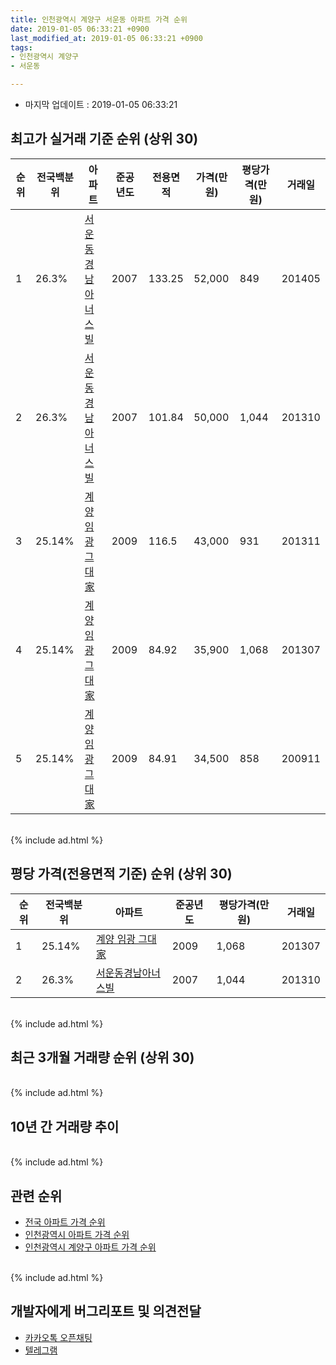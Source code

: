 ```yaml
---
title: 인천광역시 계양구 서운동 아파트 가격 순위
date: 2019-01-05 06:33:21 +0900
last_modified_at: 2019-01-05 06:33:21 +0900
tags:
- 인천광역시 계양구
- 서운동

---
```


* 마지막 업데이트 : 2019-01-05 06:33:21

## 최고가 실거래 기준 순위 (상위 30)


|순위|전국백분위|아파트|준공년도|전용면적|가격(만원)|평당가격(만원)|거래일|
|---|---|---|---|---|---|---|---|
|1|26.3%|[서운동경남아너스빌](https://search.naver.com/search.naver?query=%EC%9D%B8%EC%B2%9C%EA%B4%91%EC%97%AD%EC%8B%9C+%EA%B3%84%EC%96%91%EA%B5%AC+%EC%84%9C%EC%9A%B4%EB%8F%99+%EC%84%9C%EC%9A%B4%EB%8F%99%EA%B2%BD%EB%82%A8%EC%95%84%EB%84%88%EC%8A%A4%EB%B9%8C)|2007|133.25|52,000|849|201405|
|2|26.3%|[서운동경남아너스빌](https://search.naver.com/search.naver?query=%EC%9D%B8%EC%B2%9C%EA%B4%91%EC%97%AD%EC%8B%9C+%EA%B3%84%EC%96%91%EA%B5%AC+%EC%84%9C%EC%9A%B4%EB%8F%99+%EC%84%9C%EC%9A%B4%EB%8F%99%EA%B2%BD%EB%82%A8%EC%95%84%EB%84%88%EC%8A%A4%EB%B9%8C)|2007|101.84|50,000|1,044|201310|
|3|25.14%|[계양 임광 그대家](https://search.naver.com/search.naver?query=%EC%9D%B8%EC%B2%9C%EA%B4%91%EC%97%AD%EC%8B%9C+%EA%B3%84%EC%96%91%EA%B5%AC+%EC%84%9C%EC%9A%B4%EB%8F%99+%EA%B3%84%EC%96%91+%EC%9E%84%EA%B4%91+%EA%B7%B8%EB%8C%80%E5%AE%B6)|2009|116.5|43,000|931|201311|
|4|25.14%|[계양 임광 그대家](https://search.naver.com/search.naver?query=%EC%9D%B8%EC%B2%9C%EA%B4%91%EC%97%AD%EC%8B%9C+%EA%B3%84%EC%96%91%EA%B5%AC+%EC%84%9C%EC%9A%B4%EB%8F%99+%EA%B3%84%EC%96%91+%EC%9E%84%EA%B4%91+%EA%B7%B8%EB%8C%80%E5%AE%B6)|2009|84.92|35,900|1,068|201307|
|5|25.14%|[계양 임광 그대家](https://search.naver.com/search.naver?query=%EC%9D%B8%EC%B2%9C%EA%B4%91%EC%97%AD%EC%8B%9C+%EA%B3%84%EC%96%91%EA%B5%AC+%EC%84%9C%EC%9A%B4%EB%8F%99+%EA%B3%84%EC%96%91+%EC%9E%84%EA%B4%91+%EA%B7%B8%EB%8C%80%E5%AE%B6)|2009|84.91|34,500|858|200911|


<br>
{% include ad.html %}
<br>

## 평당 가격(전용면적 기준) 순위 (상위 30)


|순위|전국백분위|아파트|준공년도|평당가격(만원)|거래일|
|---|---|---|---|---|---|
|1|25.14%|[계양 임광 그대家](https://search.naver.com/search.naver?query=%EC%9D%B8%EC%B2%9C%EA%B4%91%EC%97%AD%EC%8B%9C+%EA%B3%84%EC%96%91%EA%B5%AC+%EC%84%9C%EC%9A%B4%EB%8F%99+%EA%B3%84%EC%96%91+%EC%9E%84%EA%B4%91+%EA%B7%B8%EB%8C%80%E5%AE%B6)|2009|1,068|201307|
|2|26.3%|[서운동경남아너스빌](https://search.naver.com/search.naver?query=%EC%9D%B8%EC%B2%9C%EA%B4%91%EC%97%AD%EC%8B%9C+%EA%B3%84%EC%96%91%EA%B5%AC+%EC%84%9C%EC%9A%B4%EB%8F%99+%EC%84%9C%EC%9A%B4%EB%8F%99%EA%B2%BD%EB%82%A8%EC%95%84%EB%84%88%EC%8A%A4%EB%B9%8C)|2007|1,044|201310|


<br>
{% include ad.html %}
<br>

## 최근 3개월 거래량 순위 (상위 30)


<div style="width:100%;">
    <canvas id="deal_count_ranking" height="250"></canvas>
</div>


<script>
new Chart(document.getElementById("deal_count_ranking"), {
    type: 'horizontalBar',
    data: {
        labels: ['계양 임광 그대家'],
        datasets: [{
            label: '실거래 수',
            data: [1],
            borderColor: "rgba(255, 0, 128, 1)",
            backgroundColor: "rgba(255, 0, 128, 0.5)",
            fill: false,
        }]
    },
    options: {
        responsive: true,
        title: {
            display: true,
            text: '최근 3개월 거래량 순위'
        },
        tooltips: {
            mode: 'index',
            intersect: false,
            callbacks: {
                title: function(tooltipItems, data) {
                    return "실거래 수:";
                },
                label: function(tooltipItem, data) {
                    return data.labels[tooltipItem.index] + ": " + tooltipItem.xLabel;
                }
            }
        },
        hover: {
            mode: 'nearest',
            intersect: true
        },
        scales: {
            xAxes: [{
                display: true,
                scaleLabel: {
                    display: true,
                    labelString: '실거래 수'
                },
                ticks: {
                    suggestedMin: 0,
                }
            }],
            yAxes: [{
                display: true,
                ticks: {
                    autoSkip: false,
                    callback: function(value, index, values) {
                        if (value.length > 15)
                            return value.substr(0, 13) + "...";
                        else
                            return value;
                    }
                },
                scaleLabel: {
                    display: false,
                }
            }]
        }
    }
});

</script>


<br>
{% include ad.html %}
<br>

## 10년 간 거래량 추이


<div style="width:100%;">
    <canvas id="deal_progress" height="250"></canvas>
</div>

<script>
new Chart(document.getElementById("deal_progress"), {
    type: 'line',
    data: {
        labels: ['200901','200902','200903','200904','200905','200906','200907','200908','200909','200910','200911','200912','201001','201002','201003','201004','201005','201006','201007','201008','201009','201010','201011','201012','201101','201102','201103','201104','201105','201106','201107','201108','201109','201110','201111','201112','201201','201202','201203','201204','201205','201206','201207','201208','201209','201210','201211','201212','201301','201302','201303','201304','201305','201306','201307','201308','201309','201310','201311','201312','201401','201402','201403','201404','201405','201406','201407','201408','201409','201410','201411','201412','201501','201502','201503','201504','201505','201506','201507','201508','201509','201510','201511','201512','201601','201602','201603','201604','201605','201606','201607','201608','201609','201610','201611','201612','201701','201702','201703','201704','201705','201706','201707','201708','201709','201710','201711','201712','201801','201802','201803','201804','201805','201806','201807','201808','201809','201810','201811','201812','201901'],
        datasets: [{
            label: '실거래 수',
            pointRadius: 1,
            data: [1, 1, 0, 0, 0, 1, 0, 1, 1, 0, 4, 0, 2, 0, 1, 1, 1, 0, 1, 0, 3, 2, 0, 1, 1, 0, 2, 1, 0, 0, 2, 2, 3, 4, 1, 0, 0, 1, 2, 2, 1, 1, 0, 0, 0, 0, 0, 1, 0, 1, 3, 5, 3, 1, 3, 4, 3, 8, 2, 2, 1, 1, 4, 0, 5, 3, 6, 3, 0, 7, 1, 0, 6, 2, 7, 1, 4, 3, 4, 7, 7, 4, 5, 2, 1, 2, 5, 5, 3, 8, 2, 7, 6, 1, 4, 1, 1, 3, 0, 2, 4, 4, 2, 5, 3, 4, 1, 1, 1, 2, 6, 1, 2, 3, 2, 6, 1, 4, 1, 0, 0],
            borderColor: "rgba(255, 201, 14, 1)",
            backgroundColor: "rgba(255, 201, 14, 0.5)",
            fill: true,
        }]
    },
    options: {
        responsive: true,
        title: {
            display: true,
            text: '10년간 거래량 추이'
        },
        tooltips: {
            mode: 'index',
            intersect: false,
        },
        hover: {
            mode: 'nearest',
            intersect: true
        },
        scales: {
            xAxes: [{
                display: true,
                scaleLabel: {
                    display: true,
                    labelString: '년/월'
                }
            }],
            yAxes: [{
                display: true,
                ticks: {
                    suggestedMin: 0,
                },
                scaleLabel: {
                    display: true,
                    labelString: '실거래 수'
                }
            }]
        }
    }
});

</script>


<br>
{% include ad.html %}
<br>

## 관련 순위

- [전국 아파트 가격 순위](https://inasie.github.io/apt-ranking/전국)
- [인천광역시 아파트 가격 순위](https://inasie.github.io/apt-ranking/인천광역시)
- [인천광역시 계양구 아파트 가격 순위](https://inasie.github.io/apt-ranking/인천광역시-계양구)


<br>
{% include ad.html %}
<br>

## 개발자에게 버그리포트 및 의견전달

- [카카오톡 오픈채팅](https://open.kakao.com/o/gLJUAP4)
- [텔레그램](https://t.me/inasie)

